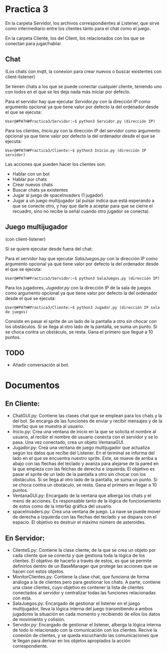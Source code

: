 # Practica 3
En la carpeta Servidor, los archivos correspondientes al Listener, que sirve como intermediario entre los clientes tanto para el chat como el juego.

En la carpeta Cliente, los del Client, los relacionados con los que se conectan para jugar/hablar.

## Chat

(Los chats con mqtt, la conexion para crear nuevos o buscar existentes con client-listener)

Se tienen chats a los que se puede conectar cualquier cliente, teniendo uno con todos en el que se les deja nada más iniciar por defecto.

Para el servidor hay que ejecutar _Servidor.py_ con la dirección IP como argumento opcional ya que tiene valor por defecto la del ordenador desde el que se ejecuta:

```console
User@#PATH#Practica3/Servidor:~$ python3 Servidor.py (dirección IP)
```

Para los clientes, _Inicio.py_ con la dirección IP del servidor como argumento opcional ya que tiene valor por defecto la del ordenador desde el que se ejecuta:

```console
User@#PATH#Practica3/Cliente:~$ python3 Inicio.py (dirección IP servidor)
```

Las acciones que pueden hacer los clientes son:
* Hablar con un bot
* Hablar por chats
* Crear nuevos chats
* Buscar chats ya existentes
* Jugar al juego de spaceInvaders (1 jugador)
* Jugar a un juego multijugador (al pulsar indica que está esperando a que se conecte otro, y hay que darle a aceptar para que se cierre el recuadro, sino no recibe la señal cuando otro jugador se conecta).
## Juego multijugador

(con client-listener)

Si se quiere ejecutar desde fuera del chat:

Para el servidor hay que ejecutar _SalaJuegos.py_ con la dirección IP como argumento opcional ya que tiene valor por defecto la del ordenador desde el que se ejecuta:

```console
User@#PATH#Practica3/Servidor:~$ python3 SalaJuegos.py (dirección IP)
```


Para los jugadores, _Jugador.py_ con la dirección IP de la sala de juegos como argumento opcional ya que tiene valor por defecto la del ordenador desde el que se ejecuta:

```console
User@#PATH#Practica3/Cliente:~$ python3 Jugador.py (dirección IP sala de juegos)
```

Consiste en pasar el sprite de un lado de la pantalla a otro sin chocar con los obstáculos. Si se llega al otro lado de la pantalla, se suma un punto. Si se choca contra un obstáculo, se resta. Gana el primero que llegue a 10 puntos.

## TODO
* Añadir conversación al bot.

# Documentos
## En Cliente:
* ChatGUI.py: Contiene las clases chat que se emplean para los chats y la del bot. Se encarga de las funciones de enviar y recibir mensajes y de la interfaz que se muestra al usuario.
* Inicio.py: Crea una ventana de inicio en la que se solicita el nombre al usuario, al recibir el nombre de usuario conecta con el servidor y se lo pasa. Una vez conectado, crea un objeto VentanaGUI.
* Jugador.py: Crea una ventana de juego multijugador que actualiza según los datos que recibe del Listener. En el terminal se informa del lado en el que se encuentra nuestro sprite. Este, se mueve de arriba a abajo con las flechas del teclado y avanza para alejarse de la pared en la que empieza con las felchas de derecha e izquierda. El objetivo es pasar el sprite de un lado de la pantalla a otro sin chocar con los obstáculos. Si se llega al otro lado de la pantalla, se suma un punto. Si se choca contra un obstáculo, se resta. Gana el primero en llegar a 10 puntos.
* VentanaGUI.py: Encargado de la ventana que alberga los chats y el menú de acciones. Es responsable tanto de la lógica de funcionamiento de estos como de la interfaz gráfica del usuario. 
* spaceInvaders.py: Crea una ventana de juego. La nave se puede mover de derecha a izquierda con las flechas del teclado y se dispara con el espacio. El objetivo es destruir el máximo número de asteroides. 
## En Servidor:
* ClienteS.py: Contiene la clase cliente, de la que se crea un objeto por cada cliente que se conecta y que gestiona toda la lógica de los clientes. El objetivo de hacerlo a través de estos, es que se permite definirlos dentro de un BaseManager que protege las acciones que se hacen con estos objetos.
* MonitorClientes.py: Contiene la clase chat, que funciona de forma análoga a la de clientes pero para gestionar los chats. A parte, contiene una clase clientes, cuyo objetivo es contener la lista de clientes conectados al servidor y centralizar todas las funciones relacionadas con esta.
* SalaJuegos.py: Encargado de gestionar el listener en el juego multijugador, lleva la lógica interna del juego transmitiendo a ambos jugadores la situación en cada momento y recibiendo de ellos los datos de movimiento y colisión.
* Servidor.py: Encargado de gestionar el listener, alberga la lógica interna de todo lo relacionado con la comunicación con los clientes. Recive la conexión de clientes, y se queda escuchando las comunicaciones que le llegan para derivar en los objetos apropiados la acción correspondiente.
